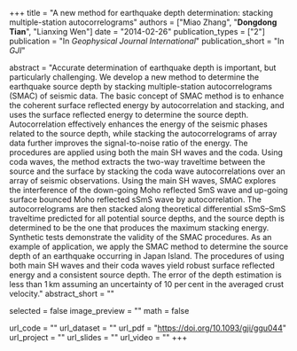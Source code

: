 +++
title = "A new method for earthquake depth determination: stacking multiple-station autocorrelograms"
authors = ["Miao Zhang", "**Dongdong Tian**", "Lianxing Wen"]
date = "2014-02-26"
publication_types = ["2"]
publication = "In *Geophysical Journal International*"
publication_short = "In *GJI*"

abstract = "Accurate determination of earthquake depth is important, but particularly challenging. We develop a new method to determine the earthquake source depth by stacking multiple-station autocorrelograms (SMAC) of seismic data. The basic concept of SMAC method is to enhance the coherent surface reflected energy by autocorrelation and stacking, and uses the surface reflected energy to determine the source depth. Autocorrelation effectively enhances the energy of the seismic phases related to the source depth, while stacking the autocorrelograms of array data further improves the signal-to-noise ratio of the energy. The procedures are applied using both the main SH waves and the coda. Using coda waves, the method extracts the two-way traveltime between the source and the surface by stacking the coda wave autocorrelations over an array of seismic observations. Using the main SH waves, SMAC explores the interference of the down-going Moho reflected SmS wave and up-going surface bounced Moho reflected sSmS wave by autocorrelation. The autocorrelograms are then stacked along theoretical differential sSmS–SmS traveltime predicted for all potential source depths, and the source depth is determined to be the one that produces the maximum stacking energy. Synthetic tests demonstrate the validity of the SMAC procedures. As an example of application, we apply the SMAC method to determine the source depth of an earthquake occurring in Japan Island. The procedures of using both main SH waves and their coda waves yield robust surface reflected energy and a consistent source depth. The error of the depth estimation is less than 1 km assuming an uncertainty of 10 per cent in the averaged crust velocity."
abstract_short = ""

selected = false
image_preview = ""
math = false

url_code = ""
url_dataset = ""
url_pdf = "https://doi.org/10.1093/gji/ggu044"
url_project = ""
url_slides = ""
url_video = ""
+++

